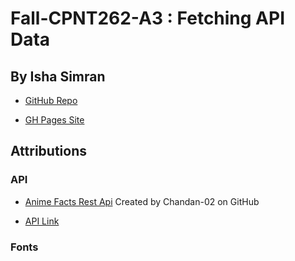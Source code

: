 # Fall-CPNT262-A3 : Fetching API Data
## By Isha Simran

- [GitHub Repo](https://github.com/IshaSimran/fall-cpnt262-a3)

- [GH Pages Site]()


## Attributions

### API

- [Anime Facts Rest Api](https://chandan-02.github.io/anime-facts-rest-api/) Created by Chandan-02 on GitHub

- [API Link](https://anime-facts-rest-api.herokuapp.com/api/v1/demon_slayer)

### Fonts
